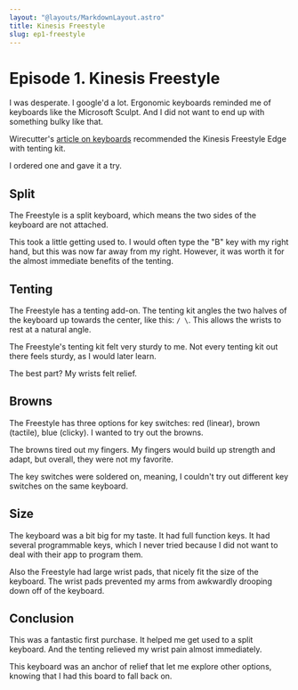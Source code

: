 ```yaml
---
layout: "@layouts/MarkdownLayout.astro"
title: Kinesis Freestyle
slug: ep1-freestyle
---
```


# Episode 1. Kinesis Freestyle

I was desperate. I google'd a lot. Ergonomic keyboards reminded me of keyboards like the Microsoft Sculpt. And I did not want to end up with something bulky like that.

Wirecutter's [article on keyboards](https://www.nytimes.com/wirecutter/reviews/comfortable-ergo-keyboard/) recommended the Kinesis Freestyle Edge with tenting kit.

I ordered one and gave it a try.

## Split

The Freestyle is a split keyboard, which means the two sides of the keyboard are not attached.

This took a little getting used to. I would often type the "B" key with my right hand, but this was now far away from my right. However, it was worth it for the almost immediate benefits of the tenting.



## Tenting

The Freestyle has a tenting add-on. The tenting kit angles the two halves of the keyboard up towards the center, like this: `/ \`. This allows the wrists to rest at a natural angle.

The Freestyle's tenting kit felt very sturdy to me. Not every tenting kit out there feels sturdy, as I would later learn.

The best part? My wrists felt relief.

## Browns

The Freestyle has three options for key switches: red (linear), brown (tactile), blue (clicky). I wanted to try out the browns.

The browns tired out my fingers. My fingers would build up strength and adapt, but overall, they were not my favorite.

The key switches were soldered on, meaning, I couldn't try out different key switches on the same keyboard.

## Size

The keyboard was a bit big for my taste. It had full function keys. It had several programmable keys, which I never tried because I did not want to deal with their app to program them.

Also the Freestyle had large wrist pads, that nicely fit the size of the keyboard. The wrist pads prevented my arms from awkwardly drooping down off of the keyboard.

## Conclusion

This was a fantastic first purchase. It helped me get used to a split keyboard. And the tenting relieved my wrist pain almost immediately.

This keyboard was an anchor of relief that let me explore other options, knowing that I had this board to fall back on.
